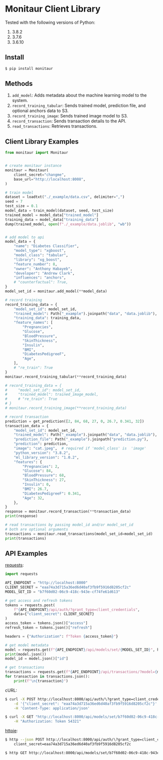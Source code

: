 # Monitaur Client Library

Tested with the following versions of Python:

1. 3.8.2
1. 3.7.6
1. 3.6.10

## Install

```sh
$ pip install monitaur
```

## Methods

1. `add_model`: Adds metadata about the machine learning model to the system.
1. `record_training_tabular`: Sends trained model, prediction file, and optional anchors data to S3.
1. `record_training_image`: Sends trained image model to S3.
1. `record_transaction`: Sends transaction details to the API.
1. `read_transactions`: Retrieves transactions.

## Client Library Examples

```python
from monitaur import Monitaur


# create monitaur instance
monitaur = Monitaur(
    client_secret="changme",
    base_url="http://localhost:8008",
)

# train model
dataset = loadtxt("./_example/data.csv", delimiter=",")
seed = 7
test_size = 0.1
model_data = train_model(dataset, seed, test_size)
trained_model = model_data["trained_model"]
training_data = model_data["training_data"]
dump(trained_model, open(f"./_example/data.joblib", "wb"))


# add model to api
model_data = {
    "name": "Diabetes Classifier",
    "model_type": "xgboost",
    "model_class": "tabular",
    "library": "xg_boost",
    "feature_number": 8,
    "owner": "Anthony Habayeb",
    "developer": "Andrew Clark",
    "influences": "anchors",
    # "counterfactual": True,
}
model_set_id = monitaur.add_model(**model_data)

# record training
record_training_data = {
    "model_set_id": model_set_id,
    "trained_model": Path("_example").joinpath("data", "data.joblib"),
    "training_data": training_data,
    "feature_names": [
        "Pregnancies",
        "Glucose",
        "BloodPressure",
        "SkinThickness",
        "Insulin",
        "BMI",
        "DiabetesPedigreeF",
        "Age",
    ],
    # "re_train": True
}
monitaur.record_training_tabular(**record_training_data)

# record_training_data = {
#     "model_set_id": model_set_id,
#     "trained_model": trained_image_model,
#     # "re_train": True
# }
# monitaur.record_training_image(**record_training_data)

# record transaction
prediction = get_prediction([2, 84, 68, 27, 0, 26.7, 0.341, 32])
transaction_data = {
    "model_set_id": model_set_id,
    "trained_model": Path("_example").joinpath("data", "data.joblib"),
    "prediction_file": Path("_example").joinpath("prediction.py"),
    "prediction": prediction,
    "image": "cat.jpeg",  # required if 'model_class' is  'image'
    "python_version": "3.8.2",
    "ml_library_version": "1.0.2",
    "features": {
        "Pregnancies": 2,
        "Glucose": 84,
        "BloodPressure": 68,
        "SkinThickness": 27,
        "Insulin": 0,
        "BMI": 26.7,
        "DiabetesPedigreeF": 0.341,
        "Age": 32,
    },
}
response = monitaur.record_transaction(**transaction_data)
print(response)

# read transactions by passing model_id and/or model_set_id
# both are optional arguments
transactions = monitaur.read_transactions(model_set_id=model_set_id)
print(transactions)
```

## API Examples

[requests](https://requests.readthedocs.io/):

```python
import requests

API_ENDPOINT = "http://localhost:8000"
CLIENT_SECRET = "eaa74a3d715a36ed6d40af3fb9f5916d8205cf2c"
MODEL_SET_ID = "b7f60d02-06c9-418c-943e-cf74fe61d613"

# get access and refresh tokens
tokens = requests.post(
    f"{API_ENDPOINT}/api/auth/?grant_type=client_credentials",
    data={"client_secret": CLIENT_SECRET}
)
access_token = tokens.json()["access"]
refresh_token = tokens.json()["refresh"]

headers = {"Authorization": f"Token {access_token}"}

# get model metadata
model = requests.get(f"{API_ENDPOINT}/api/models/set/{MODEL_SET_ID}", headers=headers)
print(model.json())
model_id = model.json()["id"]

# get transactions
transactions = requests.get(f"{API_ENDPOINT}/api/transactions/?model={model_id}", headers=headers)
for transaction in transactions.json():
    print(f"\n{transaction}")
```

cURL:

```sh
$ curl -X POST http://localhost:8000/api/auth/\?grant_type=client_credentials \
    -d '{"client_secret": "eaa74a3d715a36ed6d40af3fb9f5916d8205cf2c"}' \
    -H 'Content-Type: application/json'

$ curl -X GET "http://localhost:8000/api/models/set/b7f60d02-06c9-418c-943e-cf74fe61d613/" \
    -H "Authorization: Token 54321"
```

[httpie](https://httpie.org/):

```sh
$ http --json POST http://localhost:8000/api/auth/\?grant_type=client_credentials \
    client_secret=eaa74a3d715a36ed6d40af3fb9f5916d8205cf2c

$ http GET http://localhost:8000/api/models/set/b7f60d02-06c9-418c-943e-cf74fe61d613/ Authorization:"Token 54321"
```
